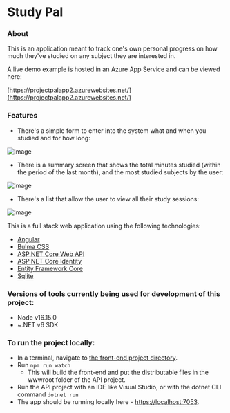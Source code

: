 # Study Pal

### About

This is an application meant to track one's own personal progress on how much they've studied on any subject they are interested in.


A live demo example is hosted in an Azure App Service and can be viewed here:

[https://projectpalapp2.azurewebsites.net/](https://projectpalapp2.azurewebsites.net/)


### Features
- There's a simple form to enter into the system what and when you studied and for how long:

![image](https://github.com/aalexander05/study-pal/assets/29714952/2156c323-ccca-4b66-bc6c-91655185733e)


- There is a summary screen that shows the total minutes studied (within the period of the last month), and the most studied subjects by the user:

![image](https://github.com/aalexander05/study-pal/assets/29714952/39364f3c-ab64-4756-ad13-886e551d137a)

- There's a list that allow the user to view all their study sessions:

![image](https://github.com/aalexander05/study-pal/assets/29714952/4c2c4d6e-dfde-4354-89e7-893a1ee5ffa2)





This is a full stack web application using the following technologies:
- [Angular](https://angular.io/)
- [Bulma CSS](https://bulma.io/)
- [ASP.NET Core Web API](https://learn.microsoft.com/en-us/aspnet/core/introduction-to-aspnet-core?view=aspnetcore-6.0)
- [ASP.NET Core Identity](https://learn.microsoft.com/en-us/aspnet/core/security/authentication/identity?view=aspnetcore-7.0&tabs=visual-studio)
- [Entity Framework Core](https://learn.microsoft.com/en-us/ef/core/)
- [Sqlite](https://www.sqlite.org/index.html)



### Versions of tools currently being used for development of this project:
- Node v16.15.0
- ~.NET v6 SDK

### To run the project locally:
- In a terminal, navigate to [the front-end project directory](https://github.com/aalexander05/study-pal/tree/study-session/ProjectPal/Client).
- Run `npm run watch`
  - This will build the front-end and put the distributable files in the wwwroot folder of the API project.
- Run the API project with an IDE like Visual Studio, or with the dotnet CLI command `dotnet run`
- The app should be running locally here - [https://localhost:7053](url).
